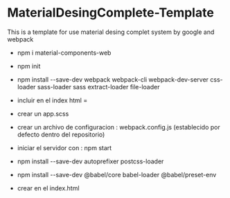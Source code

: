 # MaterialDesingComplete-Template
This is a template for use material desing complet system by google and webpack

- npm i material-components-web

- npm init

- npm install --save-dev webpack webpack-cli webpack-dev-server css-loader sass-loader sass extract-loader file-loader

- incluir en el index html = <link rel="stylesheet" href="bundle.css">

- crear un app.scss

- crear un archivo de configuracion : webpack.config.js (establecido por defecto dentro del repositorio)

- iniciar el servidor con : npm start

- npm install --save-dev autoprefixer postcss-loader

- npm install --save-dev @babel/core babel-loader @babel/preset-env

- crear en el index.html <script src="bundle.js" async></script>
